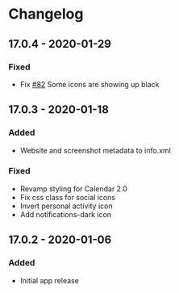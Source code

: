 # Changelog

## 17.0.4 - 2020-01-29
### Fixed
- Fix [#82](https://github.com/mwalbeck/nextcloud-breeze-dark/issues/82) Some icons are showing up black

## 17.0.3 - 2020-01-18
### Added
- Website and screenshot metadata to info.xml

### Fixed
- Revamp styling for Calendar 2.0
- Fix css class for social icons
- Invert personal activity icon
- Add notifications-dark icon

## 17.0.2 - 2020-01-06
### Added
- Initial app release
